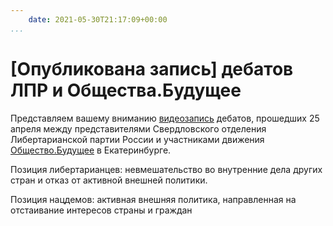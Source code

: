 ```yaml
---
    date: 2021-05-30T21:17:09+00:00
...
```


# [Опубликована запись] дебатов ЛПР и Общества.Будущее

Представляем вашему вниманию [видеозапись](https://www.youtube.com/watch?v=96g5vw7C3R0&t=23s) дебатов, прошедших 25 апреля между представителями Свердловского отделения Либертарианской партии России и участниками движения [Общество.Будущее](https://t.me/ob_community) в Екатеринбурге.

Позиция либертарианцев: невмешательство во внутренние дела других стран и отказ от активной внешней политики. 

Позиция нацдемов: активная внешняя политика, направленная на отстаивание интересов страны и граждан
